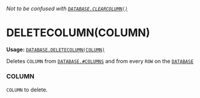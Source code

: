 ###### Not to be confused with [`DATABASE.CLEARCOLUMN()`](https://github.com/NeedleChat/NeedleDB/blob/docs/docs/DATABASE/methods/CLEARCOLUMN.md)
# DELETECOLUMN(COLUMN)
**Usage:** [`DATABASE.DELETECOLUMN(COLUMN)`](https://github.com/NeedleChat/NeedleDB/blob/docs/docs/DATABASE.md)

Deletes `COLUMN` from [`DATABASE.#COLUMNS`](https://github.com/NeedleChat/NeedleDB/blob/docs/docs/DATABASE/properties/%23COLUMNS.md) and from every `ROW` on the [`DATABASE`](https://github.com/NeedleChat/NeedleDB/blob/docs/docs/DATABASE.md)

### COLUMN
`COLUMN` to delete.
